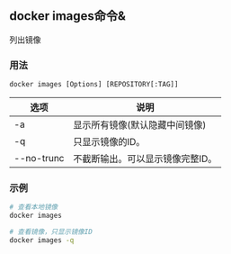 ## docker images命令&

列出镜像

### 用法
```
docker images [Options] [REPOSITORY[:TAG]]
```

| 选项 | 说明 |
| --- | --- |
| -a | 显示所有镜像(默认隐藏中间镜像) |
| -q | 只显示镜像的ID。 |
| --no-trunc | 不截断输出。可以显示镜像完整ID。 |

### 示例
```sh
# 查看本地镜像
docker images

# 查看镜像，只显示镜像ID
docker images -q
```